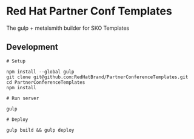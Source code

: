 # Red Hat Partner Conf Templates

The gulp + metalsmith builder for SKO Templates


## Development

    # Setup

    npm install --global gulp
    git clone git@github.com:RedHatBrand/PartnerConferenceTemplates.git
    cd PartnerConferenceTemplates
    npm install

    # Run server

    gulp

    # Deploy

    gulp build && gulp deploy
